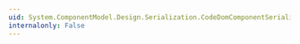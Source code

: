 ```yaml
---
uid: System.ComponentModel.Design.Serialization.CodeDomComponentSerializationService.CreateStore
internalonly: False
---
```

